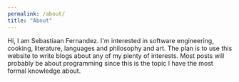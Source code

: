 ```yaml
---
permalink: /about/
title: "About"
---
```


Hi, I am Sebastiaan Fernandez. I'm interested in software engineering, cooking, literature, languages and philosophy and art. The plan is to use this website to write blogs about any of my plenty of interests. Most posts will probably be about programming since this is the topic I have the most formal knowledge about.